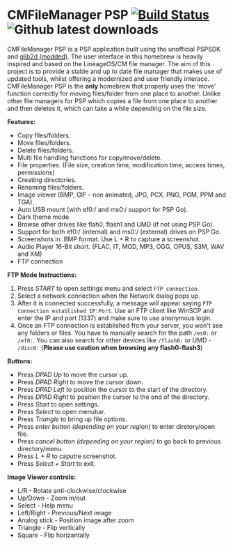 # CMFileManager PSP [![Build Status](https://travis-ci.org/joel16/CMFileManager-PSP.svg?branch=master)](https://travis-ci.org/joel16/CMFileManager-PSP) ![Github latest downloads](https://img.shields.io/github/downloads/joel16/CMFileManager-PSP/total.svg)

CMFileManager PSP is a PSP application built using the unofficial PSPSDK and [glib2d (modded)](https://github.com/joel16/gLib2D). The user interface in this homebrew is heavily inspired and based on the LineageOS/CM file manager. The aim of this project is to provide a stable and up to date file manager that makes use of updated tools, whilst offering a modernized and user friendly interace. CMFileManager PSP is the **only** homebrew that properly uses the 'move' function correctly for moving files/folder from one place to another. Unlike other file managers for PSP which copies a file from one place to another and then deletes it, which can take a while depending on the file size.

**Features:**

- Copy files/folders.
- Move files/folders.
- Delete files/folders.
- Multi file handling functions for copy/move/delete.
- File properties. (File size, creation time, modification time, access times, permissions)
- Creating directories.
- Renaming files/folders.
- Image viewer (BMP, GIF - non animated, JPG, PCX, PNG, PGM, PPM and TGA).
- Auto USB mount (with ef0:/ and ms0:/ support for PSP Go).
- Dark theme mode.
- Browse other drives like flah0, flash1 and UMD (if not using PSP Go).
- Support for both ef0:/ (internal) and ms0:/ (external) drives on PSP Go.
- Screenshots in .BMP format. Use L + R to capture a screenshot.
- Audio Player 16-Bit short. (FLAC, IT, MOD, MP3, OGG, OPUS, S3M, WAV and XM)
- FTP connection


**FTP Mode Instructions:**
1. Press *START* to open settings menu and select `FTP connection`.
3. Select a network connection when the Network dialog pops up.
4. After it is connected successfully, a message will appear saying `FTP Connection established IP:Port`. Use an FTP client like WinSCP and enter the IP and port (1337) and make sure to use anonymous login.
6. Once an FTP connection is established from your server, you won't see any folders or files. You have to manually search for the path `/ms0:` or `/ef0:`. You can also search for other devices like `/flash0:` or UMD - `/disc0:` (**Please use caution when browsing any flash0-flash3**)


**Buttons:**

- Press *DPAD Up* to move the cursor up.
- Press *DPAD Right* to move the cursor down.
- Press *DPAD Left* to position the cursor to the start of the directory.
- Press *DPAD Right* to position the cursor to the end of the directory.
- Press *Start* to open settings.
- Press *Select* to open menubar.
- Press *Triangle* to bring up file options.
- Press *enter button (depending on your region)* to enter diretory/open file.
- Press *cancel button (depending on your region)* to go back to previous directory/menu.
- Press *L + R* to caputre screenshot.
- Press *Select + Start* to exit.


**Image Viewer controls:**
- L/R - Rotate anti-clockwise/clockwise
- Up/Down - Zoom in/out
- Select - Help menu
- Left/Right - Previous/Next image
- Analog stick - Position image after zoom
- Triangle - Flip vertically
- Square - Flip horizantally
